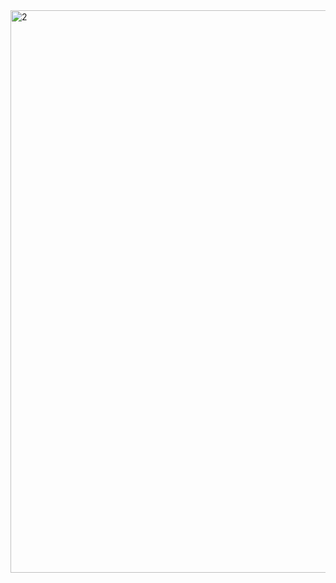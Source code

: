 <img src="https://github.com/2alf/2alf/assets/113948114/4aafa0c5-cdd4-4cc7-a9bd-4a2e90b9095c" alt="2" style="width:900px;"/>
